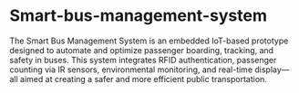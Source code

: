 # Smart-bus-management-system
The Smart Bus Management System is an embedded IoT-based prototype designed to automate and optimize passenger boarding, tracking, and safety in buses. This system integrates RFID authentication, passenger counting via IR sensors, environmental monitoring, and real-time display—all aimed at creating a safer and more efficient public transportation.
